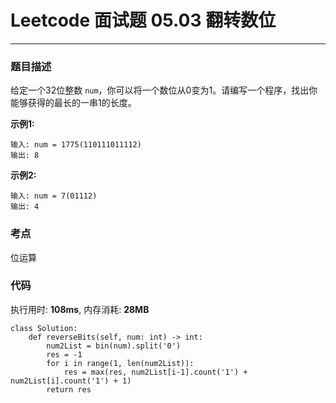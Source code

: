 # Leetcode 面试题 05.03 翻转数位
***
### 题目描述

给定一个32位整数 `num`，你可以将一个数位从0变为1。请编写一个程序，找出你能够获得的最长的一串1的长度。


**示例1:**    

	输入: num = 1775(110111011112)
	输出: 8
	
**示例2:**    

	输入: num = 7(01112)
	输出: 4


### 考点

位运算


### 代码
执行用时: **108ms**, 内存消耗: **28MB**

```
class Solution:
    def reverseBits(self, num: int) -> int:
        num2List = bin(num).split('0')
        res = -1
        for i in range(1, len(num2List)):
            res = max(res, num2List[i-1].count('1') + num2List[i].count('1') + 1)
        return res
```



